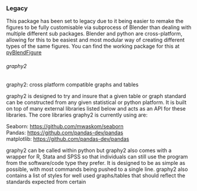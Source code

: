 ### Legacy

This package has been set to legacy due to it being easier to remake the figures to be fully customisable via 
subprocess of Blender than dealing with multiple different sub packages. Blender and python are cross-platform, allowing
for this to be easiest and most modular way of creating different types of the same figures. You can find the working
package for this at [pyBlendFigure](https://github.com/sbaker-dev/pyBlendFigures)

###### graphy2
graphy2: cross platform compatible graphs and tables

graphy2 is designed to try and insure that a given table or graph standard can be constructed 
from any given statistical or python platform. It is built on top of many external libraries listed below and acts as 
an API for these libraries. The core libraries graphy2 is currently using are:
 
 Seaborn:       <https://github.com/mwaskom/seaborn>  <br />
 Pandas:        <https://github.com/pandas-dev/pandas>  <br />
 matplotlib:    <https://github.com/pandas-dev/pandas>  <br />
 
 graphy2 can be called within python but graphy2 also comes with a wrapper for R, Stata and SPSS so that individuals can 
 still use the program from the software/code type they prefer. It is designed to be as simple as possible, with most
 commands being pushed to a single line. graphy2 also contains a list of styles for well used graphs/tables that should
 reflect the standards expected from certain
